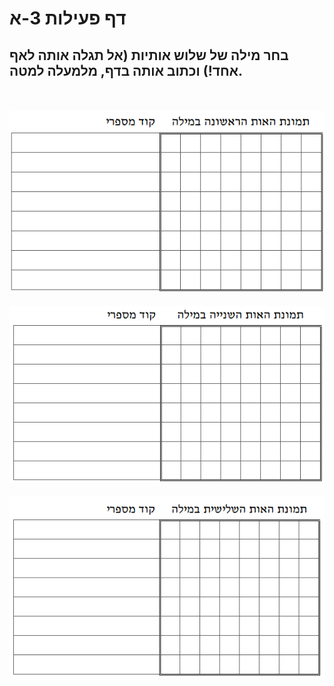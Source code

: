 
# דף פעילות 3-א
## בחר מילה של שלוש אותיות (אל תגלה אותה לאף אחד!) וכתוב אותה בדף, מלמעלה למטה.

<br/>
<br/>

<div id="container" align="center">
  <img class="img-responsive" src="img13.png" title=""/>
</div>

<br/>

<div id="container" align="center">
  <img class="img-responsive" src="img14.png" title=""/>
</div>

<br/>

<div id="container" align="center">
  <img class="img-responsive" src="img15.png" title=""/>
</div>

